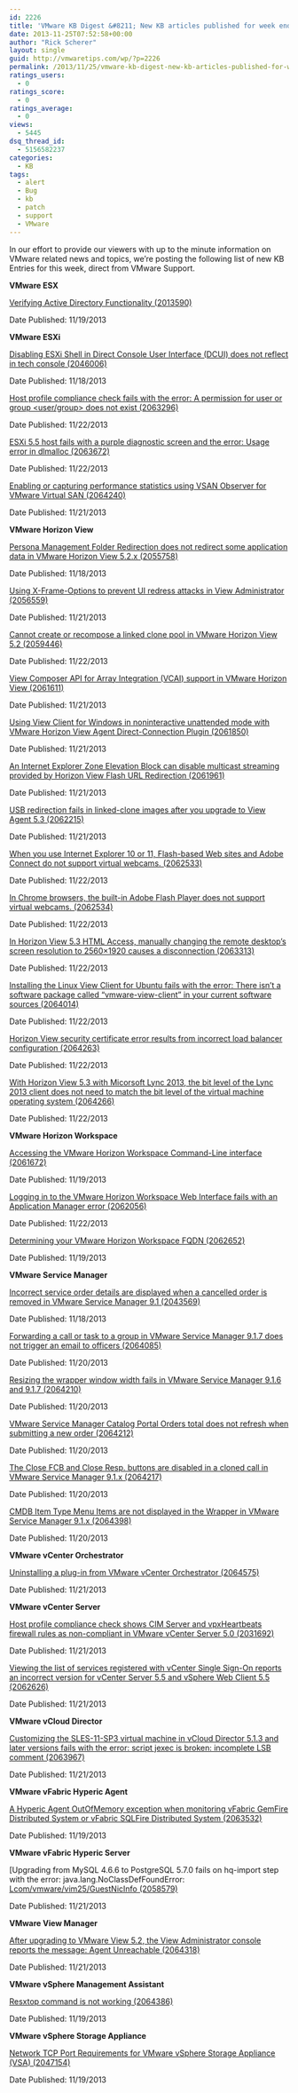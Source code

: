 ```yaml
---
id: 2226
title: 'VMware KB Digest &#8211; New KB articles published for week ending 11/23/13'
date: 2013-11-25T07:52:58+00:00
author: "Rick Scherer"
layout: single
guid: http://vmwaretips.com/wp/?p=2226
permalink: /2013/11/25/vmware-kb-digest-new-kb-articles-published-for-week-ending-112313/
ratings_users:
  - 0
ratings_score:
  - 0
ratings_average:
  - 0
views:
  - 5445
dsq_thread_id:
  - 5156582237
categories:
  - KB
tags:
  - alert
  - Bug
  - kb
  - patch
  - support
  - VMware
---
```

In our effort to provide our viewers with up to the minute information on VMware related news and topics, we&#8217;re posting the following list of new KB Entries for this week, direct from VMware Support.

<!--more-->

**VMware ESX**
  
[Verifying Active Directory Functionality (2013590)](http://kb.vmware.com/kb/2013590)
  
Date Published: 11/19/2013

**VMware ESXi**
  
[Disabling ESXi Shell in Direct Console User Interface (DCUI) does not reflect in tech console (2046006)](http://kb.vmware.com/kb/2046006)
  
Date Published: 11/18/2013
  
[Host profile compliance check fails with the error: A permission for user or group <user/group> does not exist (2063296)](http://kb.vmware.com/kb/2063296)
  
Date Published: 11/22/2013
  
[ESXi 5.5 host fails with a purple diagnostic screen and the error: Usage error in dlmalloc (2063672)](http://kb.vmware.com/kb/2063672)
  
Date Published: 11/22/2013
  
[Enabling or capturing performance statistics using VSAN Observer for VMware Virtual SAN (2064240)](http://kb.vmware.com/kb/2064240)
  
Date Published: 11/21/2013

**VMware Horizon View**
  
[Persona Management Folder Redirection does not redirect some application data in VMware Horizon View 5.2.x (2055758)](http://kb.vmware.com/kb/2055758)
  
Date Published: 11/18/2013
  
[Using X-Frame-Options to prevent UI redress attacks in View Administrator (2056559)](http://kb.vmware.com/kb/2056559)
  
Date Published: 11/21/2013
  
[Cannot create or recompose a linked clone pool in VMware Horizon View 5.2 (2059446)](http://kb.vmware.com/kb/2059446)
  
Date Published: 11/22/2013
  
[View Composer API for Array Integration (VCAI) support in VMware Horizon View (2061611)](http://kb.vmware.com/kb/2061611)
  
Date Published: 11/21/2013
  
[Using View Client for Windows in noninteractive unattended mode with VMware Horizon View Agent Direct-Connection Plugin (2061850)](http://kb.vmware.com/kb/2061850)
  
Date Published: 11/21/2013
  
[An Internet Explorer Zone Elevation Block can disable multicast streaming provided by Horizon View Flash URL Redirection (2061961)](http://kb.vmware.com/kb/2061961)
  
Date Published: 11/21/2013
  
[USB redirection fails in linked-clone images after you upgrade to View Agent 5.3 (2062215)](http://kb.vmware.com/kb/2062215)
  
Date Published: 11/21/2013
  
[When you use Internet Explorer 10 or 11, Flash-based Web sites and Adobe Connect do not support virtual webcams. (2062533)](http://kb.vmware.com/kb/2062533)
  
Date Published: 11/22/2013
  
[In Chrome browsers, the built-in Adobe Flash Player does not support virtual webcams. (2062534)](http://kb.vmware.com/kb/2062534)
  
Date Published: 11/22/2013
  
[In Horizon View 5.3 HTML Access, manually changing the remote desktop’s screen resolution to 2560×1920 causes a disconnection (2063313)](http://kb.vmware.com/kb/2063313)
  
Date Published: 11/22/2013
  
[Installing the Linux View Client for Ubuntu fails with the error: There isn’t a software package called “vmware-view-client” in your current software sources (2064014)](http://kb.vmware.com/kb/2064014)
  
Date Published: 11/22/2013
  
[Horizon View security certificate error results from incorrect load balancer configuration (2064263)](http://kb.vmware.com/kb/2064263)
  
Date Published: 11/22/2013
  
[With Horizon View 5.3 with Micorsoft Lync 2013, the bit level of the Lync 2013 client does not need to match the bit level of the virtual machine operating system (2064266)](http://kb.vmware.com/kb/2064266)
  
Date Published: 11/22/2013

**VMware Horizon Workspace**
  
[Accessing the VMware Horizon Workspace Command-Line interface (2061672)](http://kb.vmware.com/kb/2061672)
  
Date Published: 11/19/2013
  
[Logging in to the VMware Horizon Workspace Web Interface fails with an Application Manager error (2062056)](http://kb.vmware.com/kb/2062056)
  
Date Published: 11/22/2013
  
[Determining your VMware Horizon Workspace FQDN (2062652)](http://kb.vmware.com/kb/2062652)
  
Date Published: 11/19/2013

**VMware Service Manager**
  
[Incorrect service order details are displayed when a cancelled order is removed in VMware Service Manager 9.1 (2043569)](http://kb.vmware.com/kb/2043569)
  
Date Published: 11/18/2013
  
[Forwarding a call or task to a group in VMware Service Manager 9.1.7 does not trigger an email to officers (2064085)](http://kb.vmware.com/kb/2064085)
  
Date Published: 11/20/2013
  
[Resizing the wrapper window width fails in VMware Service Manager 9.1.6 and 9.1.7 (2064210)](http://kb.vmware.com/kb/2064210)
  
Date Published: 11/20/2013
  
[VMware Service Manager Catalog Portal Orders total does not refresh when submitting a new order (2064212)](http://kb.vmware.com/kb/2064212)
  
Date Published: 11/20/2013
  
[The Close FCB and Close Resp. buttons are disabled in a cloned call in VMware Service Manager 9.1.x (2064217)](http://kb.vmware.com/kb/2064217)
  
Date Published: 11/20/2013
  
[CMDB Item Type Menu Items are not displayed in the Wrapper in VMware Service Manager 9.1.x (2064398)](http://kb.vmware.com/kb/2064398)
  
Date Published: 11/20/2013

**VMware vCenter Orchestrator**
  
[Uninstalling a plug-in from VMware vCenter Orchestrator (2064575)](http://kb.vmware.com/kb/2064575)
  
Date Published: 11/21/2013

**VMware vCenter Server**
  
[Host profile compliance check shows CIM Server and vpxHeartbeats firewall rules as non-compliant in VMware vCenter Server 5.0 (2031692)](http://kb.vmware.com/kb/2031692)
  
Date Published: 11/21/2013
  
[Viewing the list of services registered with vCenter Single Sign-On reports an incorrect version for vCenter Server 5.5 and vSphere Web Client 5.5 (2062626)](http://kb.vmware.com/kb/2062626)
  
Date Published: 11/21/2013

**VMware vCloud Director**
  
[Customizing the SLES-11-SP3 virtual machine in vCloud Director 5.1.3 and later versions fails with the error: script jexec is broken: incomplete LSB comment (2063967)](http://kb.vmware.com/kb/2063967)
  
Date Published: 11/21/2013

**VMware vFabric Hyperic Agent**
  
[A Hyperic Agent OutOfMemory exception when monitoring vFabric GemFire Distributed System or vFabric SQLFire Distributed System (2063532)](http://kb.vmware.com/kb/2063532)
  
Date Published: 11/19/2013

**VMware vFabric Hyperic Server**
  
[Upgrading from MySQL 4.6.6 to PostgreSQL 5.7.0 fails on hq-import step with the error: java.lang.NoClassDefFoundError: [Lcom/vmware/vim25/GuestNicInfo (2058579)](http://kb.vmware.com/kb/2058579)
  
Date Published: 11/21/2013

**VMware View Manager**
  
[After upgrading to VMware View 5.2, the View Administrator console reports the message: Agent Unreachable (2064318)](http://kb.vmware.com/kb/2064318)
  
Date Published: 11/21/2013

**VMware vSphere Management Assistant**
  
[Resxtop command is not working (2064386)](http://kb.vmware.com/kb/2064386)
  
Date Published: 11/19/2013

**VMware vSphere Storage Appliance**
  
[Network TCP Port Requirements for VMware vSphere Storage Appliance (VSA) (2047154)](http://kb.vmware.com/kb/2047154)
  
Date Published: 11/19/2013<img style="font-size: 13px; line-height: 19px;" src="http://feeds.feedburner.com/~r/VmwareKnowledgebaseWeeklyDigest/~4/OrzBj46RnEA" alt="" width="1" height="1" />